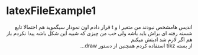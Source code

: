 # latexFileExample1
<p dir="rtl" align="right">
اندیس هامشخص نبودند من متغیر i و t قرار دادم اون نمودار سیگموید هم احتمالا تابع شسته رفته ای براش باید باشه ولی خب من چیزی که شبیه این شکل باشه پیدا نکردم باز هم اگر لازم شد ادیتش میکنم
<br/>
از بسته tikz استفاده کردم همچنین از دستور draw...
</p>

